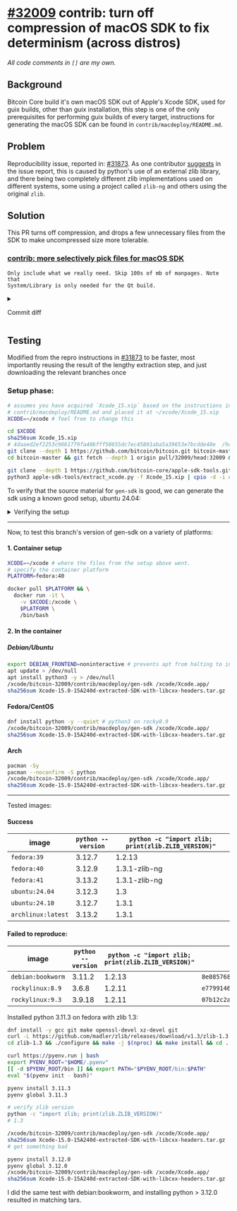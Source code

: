# [#32009](https://github.com/bitcoin/bitcoin/pull/32009) contrib: turn off compression of macOS SDK to fix determinism (across distros)
_All code comments in `[]` are my own._

## Background

Bitcoin Core build it's own macOS SDK out of Apple's Xcode SDK, used for guix
builds, other than guix installation, this step is one of the only prerequisites
for performing guix builds of every target, instructions for generating the
macOS SDK can be found in `contrib/macdeploy/README.md`.

## Problem

Reproducibility issue, reported in:  [#31873](https://github.com/bitcoin/bitcoin/issues/31873). As one contributor [suggests](https://github.com/bitcoin/bitcoin/issues/31873#issuecomment-2701538499) in the issue report, this is caused by python's use of an external zlib library, and there being two completely different zlib implementations used on different systems, some using a project called `zlib-ng` and others using the original `zlib`.

## Solution

This PR turns off compression, and drops a few unnecessary files from the SDK to
make uncompressed size more tolerable.

### [contrib: more selectively pick files for macOS SDK](https://github.com/bitcoin/bitcoin/pull/32009/commits/6998e933f935a379c3ad55c2fb16eca9b854f40b)

	Only include what we really need. Skip 100s of mb of manpages. Note that
	System/Library is only needed for the Qt build.

<details>

<summary>

Commit diff

</summary>

````diff
diff --git a/contrib/macdeploy/README.md b/contrib/macdeploy/README.md
index d47ee6774e0b3..fd7d4dea98818 100644
--- a/contrib/macdeploy/README.md
+++ b/contrib/macdeploy/README.md
@@ -52,7 +52,7 @@ path to `Xcode.app` (extracted in the previous stage) as the first argument.
 ```
 
 The generated archive should be: `Xcode-15.0-15A240d-extracted-SDK-with-libcxx-headers.tar.gz`.
-The `sha256sum` should be `c0c2e7bb92c1fee0c4e9f3a485e4530786732d6c6dd9e9f418c282aa6892f55d`.
+The `sha256sum` should be `250cc83511f8548c8a91012f143a17ad38910fc8f14b45f28240ec46df612697`.
 
 ## Deterministic macOS App Notes
 
diff --git a/contrib/macdeploy/gen-sdk b/contrib/macdeploy/gen-sdk
index 86a6262b5ce48..3e64189062b44 100755
--- a/contrib/macdeploy/gen-sdk
+++ b/contrib/macdeploy/gen-sdk
@@ -81,7 +81,9 @@ def run():
             return tarinfo
         with cd(dir_to_add):
             # recursion already adds entries in sorted order
-            tarfp.add(".", recursive=True, filter=change_tarinfo_base)
+            tarfp.add("./usr/include", recursive=True, filter=change_tarinfo_base)
+            tarfp.add("./usr/lib", recursive=True, filter=change_tarinfo_base)
+            tarfp.add("./System/Library/Frameworks", recursive=True, filter=change_tarinfo_base)
 
     print("Creating output .tar.gz file...")
     with out_sdktgz_path.open("wb") as fp:
```

</details>

### [RFC: disable compression in macOS gen-sdk script](https://github.com/bitcoin/bitcoin/pull/32009/commits/20778eb0235df70397fc285f9e3b72270bd4aaf4)

	Starting with Python 3.11, Pythons gzip might delegate to zlib.
	Depending on the OS, i.e Ubuntu vs Fedora, the underlying zlib
	implementation might differ, resulting in different output.

<details>

<summary>

Commit diff

</summary>

```diff
diff --git a/contrib/macdeploy/README.md b/contrib/macdeploy/README.md
index fd7d4dea98818..dbb00f78a2da0 100644
--- a/contrib/macdeploy/README.md
+++ b/contrib/macdeploy/README.md
@@ -52,7 +52,7 @@ path to `Xcode.app` (extracted in the previous stage) as the first argument.
 ```
 
 The generated archive should be: `Xcode-15.0-15A240d-extracted-SDK-with-libcxx-headers.tar.gz`.
-The `sha256sum` should be `250cc83511f8548c8a91012f143a17ad38910fc8f14b45f28240ec46df612697`.
+The `sha256sum` should be `2184c9699203ca32521899ca0deec831f2b6af214549c85bfad6ef8554d7778e`.
 
 ## Deterministic macOS App Notes
 
diff --git a/contrib/macdeploy/gen-sdk b/contrib/macdeploy/gen-sdk
index 3e64189062b44..7e3c8bc7c9bda 100755
--- a/contrib/macdeploy/gen-sdk
+++ b/contrib/macdeploy/gen-sdk
@@ -54,7 +54,7 @@ def run():
         out_sdktgz_path = pathlib.Path("./{}.tar.gz".format(out_name))
 
     def tarfp_add_with_base_change(tarfp, dir_to_add, alt_base_dir):
-        """Add all files in dir_to_add to tarfp, but prepent alt_base_dir to the files'
+        """Add all files in dir_to_add to tarfp, but prepend alt_base_dir to the files'
         names
 
         e.g. if the only file under /root/bazdir is /root/bazdir/qux, invoking:
@@ -87,7 +87,7 @@ def run():
 
     print("Creating output .tar.gz file...")
     with out_sdktgz_path.open("wb") as fp:
-        with gzip.GzipFile(fileobj=fp, mode='wb', compresslevel=9, mtime=0) as gzf:
+        with gzip.GzipFile(fileobj=fp, mode='wb', compresslevel=0, mtime=0) as gzf:
             with tarfile.open(mode="w", fileobj=gzf, format=tarfile.GNU_FORMAT) as tarfp:
                 print("Adding MacOSX SDK {} files...".format(sdk_version))
                 tarfp_add_with_base_change(tarfp, sdk_dir, out_name)
````

</details>

## Testing

Modified from the repro instructions in [#31873](https://github.com/bitcoin/bitcoin/issues/31873) to be faster, most importantly reusing the result of the lengthy extraction step, and just downloading the relevant branches once

### Setup phase:

```bash
# assumes you have acquired `Xcode_15.xip` based on the instructions in
# contrib/macdeploy/README.md and placed it at ~/xcode/Xcode_15.xip
XCODE=~/xcode # feel free to change this

cd $XCODE
sha256sum Xcode_15.xip
# 4daaed2ef2253c9661779fa40bfff50655dc7ec45801aba5a39653e7bcdde48e  /home/user/xcode/Xcode_15.xip
git clone --depth 1 https://github.com/bitcoin/bitcoin.git bitcoin-master
cd bitcoin-master && git fetch --depth 1 origin pull/32009/head:32009 && git worktree add ../bitcoin-32009 32009 && cd ../ # fetch the pull branch

git clone --depth 1 https://github.com/bitcoin-core/apple-sdk-tools.git
python3 apple-sdk-tools/extract_xcode.py -f Xcode_15.xip | cpio -d -i # single threaded, slow, we want to reuse this.
```

To verify that the source material for `gen-sdk` is good, we can generate the
sdk using a known good setup, ubuntu 24.04:

<details>

<summary>Verifying the setup</summary>

```bash
docker pull ubuntu:24.04
docker run -it \
  -v $XCODE:/xcode \
  ubuntu:24.04 \
  /bin/bash
```

Inside the container:

```bash
export DEBIAN_FRONTEND=noninteractive # prevents apt from halting to interact
sha256sum /xcode/Xcode_15.xip
# 4daaed2ef2253c9661779fa40bfff50655dc7ec45801aba5a39653e7bcdde48e
apt update
apt install python3 -y

xcode/bitcoin-master/contrib/macdeploy/gen-sdk xcode/Xcode.app/  # we are reusing the extracted result from above
sha256sum Xcode-15.0-15A240d-extracted-SDK-with-libcxx-headers.tar.gz
# c0c2e7bb92c1fee0c4e9f3a485e4530786732d6c6dd9e9f418c282aa6892f55d  Xcode-15.0-15A240d-extracted-SDK-with-libcxx-headers.tar.gz
```

We should get the same hash here as what `contrib/macdeploy/README.md` in
`master` promises.

</details>

---

Now, to test this branch's version of gen-sdk on a variety of platforms:


#### 1. Container setup

```bash
XCODE=~/xcode # where the files from the setup above went.
# specify the container platform
PLATFORM=fedora:40 

docker pull $PLATFORM && \
  docker run -it \
    -v $XCODE:/xcode \
    $PLATFORM \
    /bin/bash
```

#### 2. In the container

##### Debian/Ubuntu

```bash
export DEBIAN_FRONTEND=noninteractive # prevents apt from halting to interact
apt update > /dev/null
apt install python3 -y > /dev/null
/xcode/bitcoin-32009/contrib/macdeploy/gen-sdk /xcode/Xcode.app/
sha256sum Xcode-15.0-15A240d-extracted-SDK-with-libcxx-headers.tar.gz
```

#### Fedora/CentOS

```bash
dnf install python -y --quiet # python3 on rocky8.9
/xcode/bitcoin-32009/contrib/macdeploy/gen-sdk /xcode/Xcode.app/
sha256sum Xcode-15.0-15A240d-extracted-SDK-with-libcxx-headers.tar.gz
```

#### Arch
```bash
pacman -Sy
pacman --noconfirm -S python
/xcode/bitcoin-32009/contrib/macdeploy/gen-sdk /xcode/Xcode.app/
sha256sum Xcode-15.0-15A240d-extracted-SDK-with-libcxx-headers.tar.gz
```

----

Tested images:


#### Success

|image          |`python --version` |`python -c "import zlib; print(zlib.ZLIB_VERSION)"`    |
|---------------|-------------------|-------------------------------------------------------|
|`fedora:39`    |3.12.7             |1.2.13                                                 |
|`fedora:40`    |3.12.9             |1.3.1-zlib-ng                                          |
|`fedora:41`    |3.13.2             |1.3.1-zlib-ng                                          |
|`ubuntu:24.04` |3.12.3             |1.3
|`ubuntu:24.10` |3.12.7             |1.3.1
|`archlinux:latest`| 3.13.2         |1.3.1                                                  |

#### Failed to reproduce:

|image              |`python --version` |`python -c "import zlib; print(zlib.ZLIB_VERSION)"`    |hash                                                               |
|-------------------|-------------------|-------------------------------------------------------|-------------------------------------------------------------------|
|`debian:bookworm`  |3.11.2             |1.2.13                                                 |`8e085768391abfceae619a89ab151d148afe09f4867f1b4c4ce9c5693b92ec82` |
|`rockylinux:8.9`   |3.6.8              |1.2.11                                                 |`e779914636e6a3a417bf2a19dbce6f0bf8fab10b16717df769d107a5aad6aa2e` |
|`rockylinux:9.3`   |3.9.18             |1.2.11                                                 |`07b12c2a489c241bbc8c853fe78f2e92faf8ff51631311d142aeb8c7e20e7268` |


Installed python 3.11.3 on fedora with zlib 1.3:

```bash
dnf install -y gcc git make openssl-devel xz-devel git
curl -L https://github.com/madler/zlib/releases/download/v1.3/zlib-1.3.tar.gz | tar xzvf -
cd zlib-1.3 && ./configure && make -j $(nproc) && make install && cd ..

curl https://pyenv.run | bash
export PYENV_ROOT="$HOME/.pyenv"
[[ -d $PYENV_ROOT/bin ]] && export PATH="$PYENV_ROOT/bin:$PATH"
eval "$(pyenv init - bash)"

pyenv install 3.11.3
pyenv global 3.11.3

# verify zlib version
python -c "import zlib; print(zlib.ZLIB_VERSION)"
# 1.3

/xcode/bitcoin-32009/contrib/macdeploy/gen-sdk /xcode/Xcode.app/
sha256sum Xcode-15.0-15A240d-extracted-SDK-with-libcxx-headers.tar.gz
# get something bad

pyenv install 3.12.0
pyenv global 3.12.0
/xcode/bitcoin-32009/contrib/macdeploy/gen-sdk /xcode/Xcode.app/
sha256sum Xcode-15.0-15A240d-extracted-SDK-with-libcxx-headers.tar.gz
```

I did the same test with debian:bookworm, and installing python > 3.12.0
resulted in matching tars.
